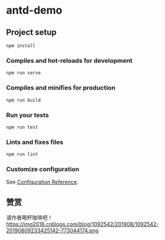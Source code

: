 # antd-demo

## Project setup
```
npm install
```

### Compiles and hot-reloads for development
```
npm run serve
```

### Compiles and minifies for production
```
npm run build
```

### Run your tests
```
npm run test
```

### Lints and fixes files
```
npm run lint
```

### Customize configuration
See [Configuration Reference](https://cli.vuejs.org/config/).

## 赞赏
请作者喝杯咖啡吧！
https://img2018.cnblogs.com/blog/1092542/201908/1092542-20190809233425142-773044174.png
